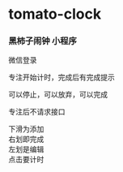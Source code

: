 # tomato-clock

### 黑柿子闹钟 小程序

微信登录    

专注开始计时，完成后有完成提示  

可以停止，可以放弃，可以完成  

专注后不请求接口

下滑为添加  
右划即完成  
左划是编辑  
点击要计时  
